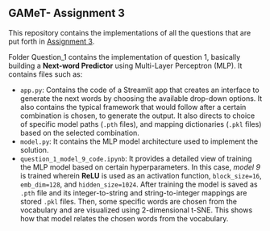 ## GAMeT- Assignment 3

This repository contains the implementations of all the questions that are put forth in [Assignment 3](https://docs.google.com/document/d/1zfuJH2ZUQ8XcUlF5EMhPIfwP7Bn5OK4-sICZFdKYg-8/edit?usp=sharing). 

Folder Question_1 contains the implementation of question 1, basically building a **Next-word Predictor** using Multi-Layer Perceptron (MLP). It contains files such as:
- `app.py`: Contains the code of a Streamlit app that creates an interface to generate the next words by choosing the available drop-down options. It also contains the typical framework that would follow after a certain combination is chosen, to generate the output. It also directs to choice of specific model paths (`.pth` files), and mapping dictionaries (`.pkl` files) based on the selected combination.
- `model.py`: It contains the MLP model architecture used to implement the solution.
- `question_1_model_9_code.ipynb`: It provides a detailed view of training the MLP model based on certain hyperparameters. In this case, *model 9* is trained wherein **ReLU** is used as an activation function, `block_size=16`, `emb_dim=128`, and `hidden_size=1024`. After training the model is saved as `.pth` file and its integer-to-string and string-to-integer mappings are stored `.pkl` files. Then, some specific words are chosen from the vocabulary and are visualized using 2-dimensional t-SNE. This shows how that model relates the chosen words from the vocabulary.
